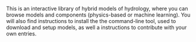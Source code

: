 This is an interactive library of hybrid models of hydrology, where you can browse models and components (physics-based or machine learning). You will also find instructions to install the the command-line tool, used to download and setup models, as well a instructions to contribute with your own entries.
